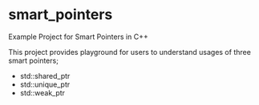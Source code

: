 # smart_pointers
Example Project for Smart Pointers in C++

This project provides playground for users to understand usages of three smart pointers;

- std::shared_ptr
- std::unique_ptr
- std::weak_ptr
